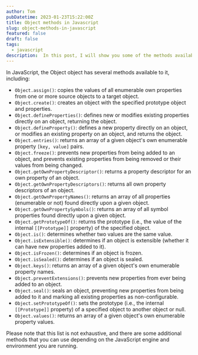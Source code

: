```yaml
---
author: Tom
pubDatetime: 2023-01-23T15:22:00Z
title: Object methods in Javascript
slug: object-methods-in-javascript
featured: false
draft: false
tags:
  - javascript
description:  In this post, I will show you some of the methods available on the Object object in JavaScript.
---
```


In JavaScript, the Object object has several methods available to it, including:

- `Object.assign()`: copies the values of all enumerable own properties from one or more source objects to a target object.
- `Object.create()`: creates an object with the specified prototype object and properties.
- `Object.defineProperties()`: defines new or modifies existing properties directly on an object, returning the object.
- `Object.defineProperty()`: defines a new property directly on an object, or modifies an existing property on an object, and returns the object.
- `Object.entries()`: returns an array of a given object\'s own enumerable property `[key, value]` pairs.
- `Object.freeze()`: prevents new properties from being added to an object, and prevents existing properties from being removed or their values from being changed.
- `Object.getOwnPropertyDescriptor()`: returns a property descriptor for an own property of an object.
- `Object.getOwnPropertyDescriptors()`: returns all own property descriptors of an object.
- `Object.getOwnPropertyNames()`: returns an array of all properties (enumerable or not) found directly upon a given object.
- `Object.getOwnPropertySymbols()`: returns an array of all symbol properties found directly upon a given object.
- `Object.getPrototypeOf()`: returns the prototype (i.e., the value of the internal `[[Prototype]]` property) of the specified object.
- `Object.is()`: determines whether two values are the same value.
- `Object.isExtensible()`: determines if an object is extensible (whether it can have new properties added to it).
- `Object.isFrozen()`: determines if an object is frozen.
- `Object.isSealed()`: determines if an object is sealed.
- `Object.keys()`: returns an array of a given object\'s own enumerable property names.
- `Object.preventExtensions()`: prevents new properties from ever being added to an object.
- `Object.seal()`: seals an object, preventing new properties from being added to it and marking all existing properties as non-configurable.
- `Object.setPrototypeOf()`: sets the prototype (i.e., the internal `[[Prototype]]` property) of a specified object to another object or null.
- `Object.values()`: returns an array of a given object\'s own enumerable property values.

Please note that this list is not exhaustive, and there are some additional methods that you can use depending on the JavaScript engine and environment you are running.